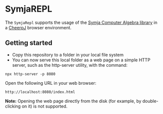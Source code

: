 ﻿# SymjaREPL

The `SymjaRepl` supports the usage of the [Symja Computer Algebra library](https://github.com/axkr/symja_android_library) in a [CheerpJ](https://cheerpj.com) browser environment.

## Getting started

- Copy this repository to a folder in your local file system
- You can now serve this local folder as a web page on a simple HTTP server, such as the http-server utility, with the command:

```
npx http-server -p 8080
```

Open the following URL in your web browser:

```
http://localhost:8080/index.html
```

**Note:** Opening the web page directly from the disk (for example, by double-clicking on it) is not supported.

